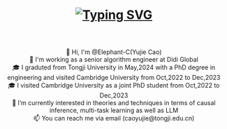 <h1 align="center">
  
<a href="https://git.io/typing-svg"><img src="https://readme-typing-svg.demolab.com?font=Fira+Code&size=30&duration=4500&pause=600&color=00F749&center=true&vCenter=true&width=435&lines=Hi+There+%F0%9F%91%8B;This+is+Yujie's+page+⭐️;Nice+to+meet+you!!" alt="Typing SVG" /></a>
</h1>

<br>
<p align="center">
  👋 Hi, I'm @Elephant-C(Yujie Cao)
  <br>
  💼 I'm working as a senior algorithm engineer at Didi Global
  <br>
  🎓 I graduted from Tongji University in May,2024 with a PhD degree in engineering and visited Cambridge University from Oct,2022 to Dec,2023
  <br>
  🎓 I visited Cambridge University as a joint PhD student from Oct,2022 to Dec,2023
  <br>
  👀 I’m currently interested in theories and techniques in terms of causal inference, multi-task learning as well as LLM
  <br>
  📫 You can reach me via email (caoyujie@tongji.edu.cn)
  <br>


<!---
Elephant-C/Elephant-C is a ✨ special ✨ repository because its `README.md` (this file) appears on your GitHub profile.
You can click the Preview link to take a look at your changes.
--->
